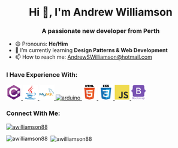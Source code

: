 <h1 align="center">Hi 👋, I'm Andrew Williamson</h1>
<h3 align="center">A passionate new developer from Perth</h3>

- 😄 Pronouns: **He/Him**
- 🌱 I’m currently learning **Design Patterns & Web Development**
- 📫 How to reach me: AndrewSWilliamson@hotmail.com
  
<h3 align="left">I Have Experience With:</h3>
<p align="left"> 
<!--  C#  -->
<a href="https://www.w3schools.com/cs/" target="_blank" rel="noreferrer"> <img src="https://raw.githubusercontent.com/devicons/devicon/master/icons/csharp/csharp-original.svg" alt="csharp" width="40" height="40"/> </a> 
<!--  Java  -->
<a href="https://www.java.com" target="_blank" rel="noreferrer"> <img src="https://raw.githubusercontent.com/devicons/devicon/master/icons/java/java-original.svg" alt="java" width="40" height="40"/> </a> 
<!--  SQL  -->
<a href="https://www.mysql.com/" target="_blank" rel="noreferrer"> <img src="https://raw.githubusercontent.com/devicons/devicon/master/icons/mysql/mysql-original-wordmark.svg" alt="mysql" width="40" height="40"/> </a> 
<!--  Arduino  -->
<a href="https://www.arduino.cc/" target="_blank" rel="noreferrer"> <img src="https://cdn.worldvectorlogo.com/logos/arduino-1.svg" alt="arduino" width="40" height="40"/> </a> 
<!-- HTML -->
<a href="https://www.w3.org/html/" target="_blank" rel="noreferrer"> <img src="https://raw.githubusercontent.com/devicons/devicon/master/icons/html5/html5-original-wordmark.svg" alt="html5" width="40" height="40"/> </a> 
<!-- CSS3 -->
<a href="https://www.w3schools.com/css/" target="_blank" rel="noreferrer"> <img src="https://raw.githubusercontent.com/devicons/devicon/master/icons/css3/css3-original-wordmark.svg" alt="css3" width="40" height="40"/> </a> 
<!-- JavaScript -->
<a href="https://developer.mozilla.org/en-US/docs/Web/JavaScript" target="_blank" rel="noreferrer"> <img src="https://raw.githubusercontent.com/devicons/devicon/master/icons/javascript/javascript-original.svg" alt="javascript" width="40" height="40"/> </a>
<!-- Bootstrap -->
<a href="https://getbootstrap.com" target="_blank" rel="noreferrer"> <img src="https://raw.githubusercontent.com/devicons/devicon/master/icons/bootstrap/bootstrap-plain-wordmark.svg" alt="bootstrap" width="40" height="40"/> </a> 
</p>

<h3 align="left">Connect With Me:</h3>
<p>
<!-- <a href=""><img align="center" src="https://img.shields.io/badge/GitHub-000000?style=for-the-badge&logo=GitHub&logoColor=white" /></a> -->
<a href="https://linkedin.com/in/awilliamson88" target="blank"><img align="center" src="https://img.shields.io/badge/LinkedIn-0077B5?style=for-the-badge&logo=linkedin&logoColor=white" alt="awilliamson88" /> </a>
</p>


<p><img align="left" src="https://github-readme-stats.vercel.app/api/top-langs?username=awilliamson88&show_icons=true&locale=en" alt="awilliamson88" /> &nbsp; 
  <img align="center" src="https://github-readme-stats.vercel.app/api?username=awilliamson88&show_icons=true&locale=en" alt="awilliamson88" /></p>


<!-- Kept for latter conveinience
- 🔭 I’m currently working on ...
- 👯 I’m looking to collaborate on ...
- 🤔 I’m looking for help with ...
- 💬 Ask me about ...
- ⚡ Fun fact: ...
-->

